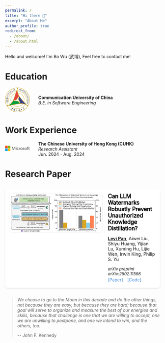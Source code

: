 ```yaml
---
permalink: /
title: "Hi there 👋"
excerpt: "About Me"
author_profile: true
redirect_from: 
  - /about/
  - /about.html
---
```

Hello and welcome! I'm Bo Wu (武博), Feel free to contact me!

# Education

<div style="display: flex; margin-bottom: 2em; align-items: center;">
    <div style="margin-right: 2em;">
        <img src="images/CUC_logo.jpg" alt="CUC Logo" style="width: 80px; height: auto;">
    </div>
    <div>
        <div style="font-weight: bold;">Communication University of China</div>
        <div style="font-style: italic;">B.E. in Software Engineering</div>
    </div>
</div>

# Work Experience
<div style="display: flex; margin-bottom: 2em; align-items: center;">
    <div style="margin-right: 2em;">
        <img src="images/Microsoft.svg" alt="CUHK Logo" style="width: 80px; height: auto;">
    </div>
    <div>
        <div style="font-weight: bold;">The Chinese University of Hong Kong (CUHK)</div>
        <div style="font-style: italic;">Research Assistant</div>
        <div>Jun. 2024 - Aug. 2024</div>
    </div>
</div>

# Research Paper
<div class="paper-container">
<div class="paper-image">
<img src="images/wn.png" alt="paper">
</div>
<div class="paper-text">
<div class="paper-title">Can LLM Watermarks Robustly Prevent Unauthorized Knowledge Distillation?</div>
<p class="paper-authors"><strong style="text-decoration-line: underline;">Leyi Pan</strong>, Aiwei Liu, Shiyu Huang, Yijian Lu, Xuming Hu, Lijie Wen, Irwin King, Philip S. Yu</p>
<p class="paper-venue">arXiv preprint arXiv:2502.11598</p>
<p class="paper-links"><a href="https://arxiv.org/pdf/2502.11598">[Paper]</a> <a href="https://github.com/THU-BPM/Watermark-Radioactivity-Attack">[Code]</a></p>
</div>
</div>

> *We choose to go to the Moon in this decade and do the other things, not because they are easy, but because they are hard; because that goal will serve to organize and measure the best of our energies and skills, because that challenge is one that we are willing to accept, one we are unwilling to postpone, and one we intend to win, and the others, too.*
> 
> -- John F. Kennedy

<script type='text/javascript' id='clustrmaps' src='//cdn.clustrmaps.com/map_v2.js?cl=ffffff&w=400&t=m&d=73K7idVxq_lXA4alHGaCwbon_NfG1KMnkRLkrMKHys0'></script>

<!-- Google tag (gtag.js) -->
<script async src="https://www.googletagmanager.com/gtag/js?id=G-ZVTH79Y5H0"></script>
<script>
  window.dataLayer = window.dataLayer || [];
  function gtag(){dataLayer.push(arguments);}
  gtag('js', new Date());

  gtag('config', 'G-ZVTH79Y5H0');
</script>

<p align="center" style="padding-top: 100px;"> 
</p>

<style>
.paper-container {
    display: flex;
    gap: 20px;
    margin: 30px 0;
    padding: 15px;
    border-radius: 8px;
    background: #fff;
    box-shadow: 0 2px 4px rgba(0,0,0,0.1);
}

hr {
    margin: 10px 0;
    height: 1px;
    background-color: #ddd;
    border: none;
}

.paper-image {
    flex: 0 0 300px;
    min-width: 0;
}

.paper-image img {
    width: 100%;
    height: auto;
    border-radius: 4px;
    border: 1px solid #eee;
}

.paper-text {
    flex: 1;
    min-width: 0;
}


.paper-title {
  font-family: "Microsoft YaHei",
  font-weight: 2000;
  -webkit-text-stroke: 0.9px black;  /* 添加描边效果使文字看起来更粗 */
  font-size: 18px;
  margin: 0 0 8px 0;
  color: #000;
}

.paper-authors {
  font-family: "Microsoft YaHei",
   margin: 2px 0;
    font-size: 14.5px;         /* 调小作者字体 */
    color: rgba(0,0,0,0.9);    /* 更自然的灰色 */
    font-weight: 400;          /* 更细的字重 */
}

.paper-venue {
   font-family: "Microsoft YaHei",
    color: #d83931;
    font-style: italic;
    font-size: 0.95em;
    margin: 3px 0;
}

.paper-links {
  font-family: "Microsoft YaHei",
    font-size: 0.9em;
    margin: 3px 0;
}

.paper-links a {
    margin-right: 10px;
    color: #4A90E2;
    text-decoration: none;
    transition: color 0.2s ease;
}

.paper-links a:hover {
    color: #357ABD;
}

@media (max-width: 768px) {
    .paper-container {
        flex-direction: column;
    }
    
    .paper-image {
        flex: 0 0 auto;
        width: 100%;
    }
}
</style>
